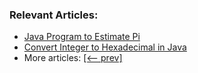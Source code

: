 ### Relevant Articles:
- [Java Program to Estimate Pi](https://www.baeldung.com/java-monte-carlo-compute-pi)
- [Convert Integer to Hexadecimal in Java](https://www.baeldung.com/java-convert-int-to-hex)
- More articles: [[<-- prev]](../core-java-numbers-5)
